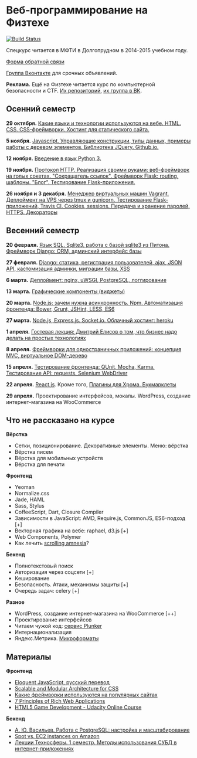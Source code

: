 Веб-программирование на Физтехе
===============

[![Build Status](https://travis-ci.org/vpavlenko/web-programming.svg?branch=master)](https://travis-ci.org/vpavlenko/web-programming)

Спецкурс читается в МФТИ в Долгопрудном в 2014-2015 учебном году.

[Форма обратной связи](http://goo.gl/forms/mfsZ5oQWa5)

[Группа Вконтакте](https://vk.com/mipt_web) для срочных объявлений.

**Реклама.** Ещё на Физтехе читается курс по компьютерной безопасности и CTF. [Их репозиторий](https://github.com/xairy/mipt-ctf), [их группа в ВК](https://vk.com/mipt_ctf).

Осенний семестр
----

**29 октября.** [Какие языки и технологии используются на вебе. HTML. CSS. CSS-фреймворки. Хостинг для статического сайта.](01-html-css)

**5 ноября.** [Javascript. Управляющие конструкции, типы данных, примеры работы с деревом элементов. Библиотека JQuery. Github.io.](02-js)

**12 ноября.** [Введение в язык Python 3.](03-python)

**19 ноября.** [Протокол HTTP. Реализация своими руками: веб-фреймворк на голых сокетах. "Сокращатель ссылок". Фреймворк Flask: routing, шаблоны. "Блог". Тестирование Flask-приложения.](04-http)

**26 ноября и 3 декабря.** [Менеджер виртуальных машин Vagrant. Деплоймент на VPS через tmux и gunicorn. Тестирование Flask-приложений, Travis CI. Cookies, sessions. Передача и хранение паролей, HTTPS. Декораторы](05-cookies)

Весенний семестр
---

**20 февраля.** [Язык SQL. Sqlite3, работа с базой sqlite3 из Питона. Фреймворк Django: ORM, админский интерфейс базы](07-django-1)

**27 февраля.** [Django: статика, регистрация пользователей, ajax, JSON API, кастомизация админки, миграции базы, XSS](08-django-2)

**6 марта.** [Деплоймент: nginx, uWSGI, PostgreSQL, логгирование](09-django-deploy)

**13 марта.** [Графические компоненты (виджеты)](10-widgets)

**20 марта.** [Node.js: зачем нужна асинхронность. Npm. Автоматизация фронтенда: Bower, Grunt, JSHint, LESS, ES6](11-bower-grunt)

**27 марта.** [Node.js, Express.js. Socket.io. Облачный хостинг: heroku](12-socketio)

**1 апреля.** [Гостевая лекция: Дмитрий Елисов о том, что бизнес надо делать на простых технологиях](http://www.slideshare.net/cxielamiko/web-programmin-guest-lecture-dmitry-elisov)

**8 апреля.** [Фреймворки для одностраничных приложений: концепция MVC, виртуальное DOM-дерево](14-spa)

**15 апреля.** [Тестирование фронтенда: QUnit, Mocha, Karma. Тестирование API: requests. Selenium WebDriver](15-selenium)

**22 апреля.** [React.js](17-react). Кроме того, [Плагины для Хрома. Букмарклеты](16-bookmarklets)

**29 апреля.** Проектирование интерфейсов, мокапы. WordPress, создание интернет-магазина на WooCommerce



Что не рассказано на курсе
-----

**Вёрстка**
- Сетки, позиционирование. Декоративные элементы. Меню: вёрстка
- Вёрстка писем
- Вёрстка для мобильных устройств
- Вёрстка для печати

**Фронтенд**
- Yeoman
- Normalize.css
- Jade, HAML
- Sass, Stylus
- CoffeeScript, Dart, Closure Compiler
- Зависимости в JavaScript: AMD, Require.js, CommonJS, ES6-подход [+]
- Векторная графика на вебе: raphael, d3.js [+]
- Web Components, Polymer
- Как лечить [scrolling amnesia](https://cldup.com/3m0DOKp9BW.gif)?

**Бекенд**
- Полнотекстовый поиск
- Авторизация через соцсети [+]
- Кеширование
- Безопасность. Атаки, механизмы защиты [+]
- Очередь задач: celery [+]

**Разное**
- WordPress, создание интернет-магазина на WooCommerce [++]
- Проектирование интерфейсов
- Читаем чужой код: [сервис Plunker](https://github.com/filearts/plunker)
- Интернационализация
- Яндекс.Метрика. [Микроформаты](http://habrahabr.ru/hub/microformats/)

Материалы
--

**Фронтенд**

- [Eloquent JavaScript, русский перевод](http://habrahabr.ru/post/240219/)
- [Scalable and Modular Architecture for CSS](https://smacss.com/)
- [Какие фреймворки используются на популярных сайтах](https://docs.google.com/spreadsheets/d/1OChsdXnXY8mTums6BhzrIvjTiDbJLry5QTSJkxf8OmY/edit#gid=0)
- [7 Principles of Rich Web Applications](http://rauchg.com/2014/7-principles-of-rich-web-applications/#push-code-updates)
- [HTML5 Game Development - Udacity Online Course](https://www.udacity.com/course/cs255)

**Бекенд**
- [А. Ю. Васильев. Работа с PostgreSQL: настройка и масштабирование](http://postgresql.leopard.in.ua/html/)
- [Spot vs. EC2 instances on Amazon](http://stackoverflow.com/questions/5188871/aws-amazon-ec2-spot-pricing/11996798#11996798)
- [Лекции Техносферы. 1 семестр. Методы использования СУБД в интернет-приложениях](http://habrahabr.ru/company/mailru/blog/256039/)

